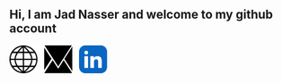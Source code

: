 ## Hi, I am Jad Nasser and welcome to my github account


<a href="https://jad-nasser.github.io/jadnasser" aria-label="My Website"><img src="./world-globe-line-icon.svg" width=50 height=50></i></a>
<span>&nbsp;</span>
<a href="mailto:jadnasser.official@gmail.com" aria-label="My Email"><img src="./envelope-icon.svg" width=50 height=50></i></a>
<span>&nbsp;</span>
<a href="https://linkedin.com/in/jad-nasser-349436247" aria-label="LinkedIn"><img src="./linkedin-app-icon.svg" width=50 height=50></i></a>
